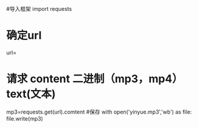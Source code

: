 #导入框架
import requests

# 确定url
url=

# 请求  content 二进制（mp3，mp4）  text(文本)
mp3=requests.get(url).comtent
#保存
with open('yinyue.mp3','wb') as file:
    file.write(mp3)